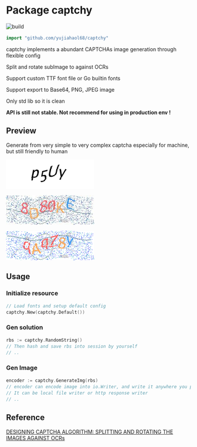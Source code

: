 # Package captchy

![build](https://img.shields.io/travis/yujiahaol68/captchy/master.svg)

```go
import "github.com/yujiahaol68/captchy"
```

captchy implements a abundant CAPTCHAs image generation through flexible config

Split and rotate subImage to against OCRs

Support custom TTF font file or Go builtin fonts

Support export to Base64, PNG, JPEG image

Only std lib so it is clean

**API is still not stable. Not recommend for using in production env !**

## Preview

Generate from very simple to very complex captcha especially for machine, but still friendly to human

![simple-captcha-png](https://github.com/yujiahaol68/captchy/blob/master/example/simple-out.png?raw=true)

![complex-captcha-jpg](https://github.com/yujiahaol68/captchy/blob/master/example/j-out.jpeg?raw=true)

![complex-captcha-png](https://github.com/yujiahaol68/captchy/blob/master/example/p-out.png?raw=true)

## Usage

### Initialize resource

```go
// Load fonts and setup default config
captchy.New(captchy.Default())
```

### Gen solution

```go
rbs := captchy.RandomString()
// Then hash and save rbs into session by yourself
// ..
```

### Gen Image

```go
encoder := captchy.GenerateImg(rbs)
// encoder can encode image into io.Writer, and write it anywhere you prefer.
// It can be local file writer or http response writer
// ..
```

## Reference

[DESIGNING CAPTCHA ALGORITHM: SPLITTING AND ROTATING THE IMAGES AGAINST OCRs](http://cmp.felk.cvut.cz/~cernyad2/TextCaptchaPdf/DESIGNING%20CAPTCHA%20ALGORITHM%20SPLITTING%20AND%20ROTATING.pdf)